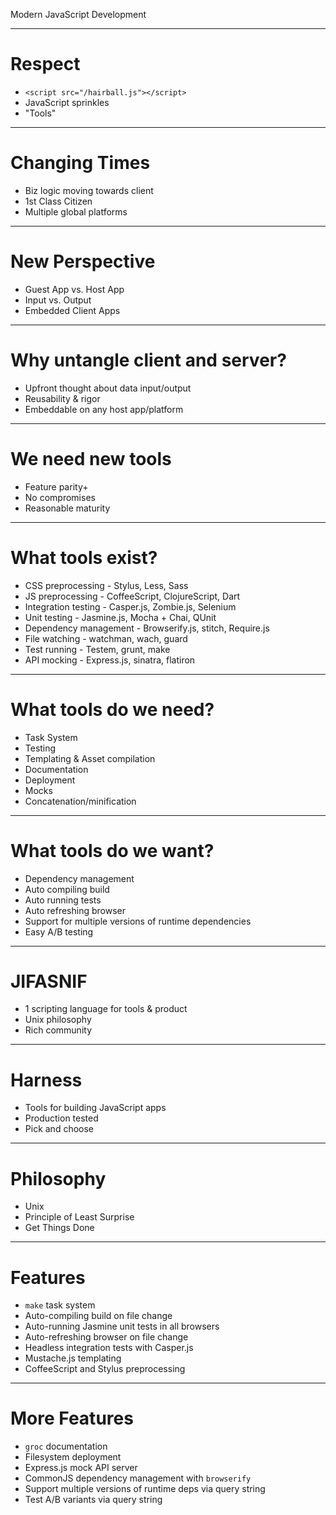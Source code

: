 Modern JavaScript Development

---


# Respect
- `<script src="/hairball.js"></script>`
- JavaScript sprinkles
- "Tools"
---


# Changing Times
- Biz logic moving towards client
- 1st Class Citizen
- Multiple global platforms
---


# New Perspective
- Guest App vs. Host App
- Input vs. Output
- Embedded Client Apps
---


# Why untangle client and server?
- Upfront thought about data input/output
- Reusability & rigor
- Embeddable on any host app/platform
---


# We need new tools
- Feature parity+
- No compromises
- Reasonable maturity
---


# What tools exist?
- CSS preprocessing - Stylus, Less, Sass
- JS preprocessing - CoffeeScript, ClojureScript, Dart
- Integration testing - Casper.js, Zombie.js, Selenium
- Unit testing - Jasmine.js, Mocha + Chai, QUnit
- Dependency management - Browserify.js, stitch, Require.js
- File watching - watchman, wach, guard
- Test running - Testem, grunt, make
- API mocking - Express.js, sinatra, flatiron
---


# What tools do we need?
- Task System
- Testing
- Templating & Asset compilation
- Documentation
- Deployment
- Mocks
- Concatenation/minification
---


# What tools do we want?
- Dependency management
- Auto compiling build
- Auto running tests
- Auto refreshing browser
- Support for multiple versions of runtime dependencies
- Easy A/B testing
---


# JIFASNIF
- 1 scripting language for tools & product
- Unix philosophy
- Rich community
---


# Harness
- Tools for building JavaScript apps
- Production tested
- Pick and choose
---


# Philosophy
- Unix
- Principle of Least Surprise
- Get Things Done
---


# Features
- `make` task system
- Auto-compiling build on file change
- Auto-running Jasmine unit tests in all browsers
- Auto-refreshing browser on file change
- Headless integration tests with Casper.js
- Mustache.js templating
- CoffeeScript and Stylus preprocessing
---


# More Features
- `groc` documentation
- Filesystem deployment
- Express.js mock API server
- CommonJS dependency management with `browserify`
- Support multiple versions of runtime deps via query string
- Test A/B variants via query string
